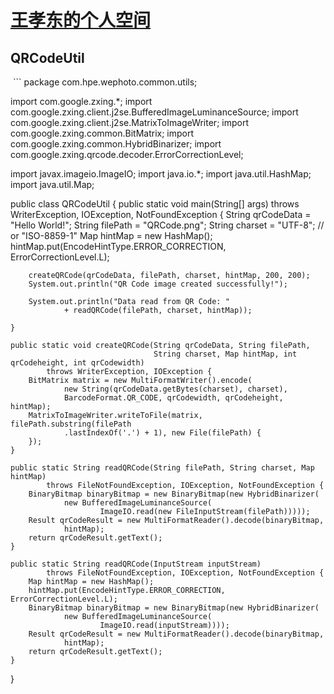 # [王孝东的个人空间](https://scm-git.github.io/)
## QRCodeUtil
  ```
  package com.hpe.wephoto.common.utils;

import com.google.zxing.*;
import com.google.zxing.client.j2se.BufferedImageLuminanceSource;
import com.google.zxing.client.j2se.MatrixToImageWriter;
import com.google.zxing.common.BitMatrix;
import com.google.zxing.common.HybridBinarizer;
import com.google.zxing.qrcode.decoder.ErrorCorrectionLevel;

import javax.imageio.ImageIO;
import java.io.*;
import java.util.HashMap;
import java.util.Map;

public class QRCodeUtil {
    public static void main(String[] args) throws WriterException, IOException,
            NotFoundException {
        String qrCodeData = "Hello World!";
        String filePath = "QRCode.png";
        String charset = "UTF-8"; // or "ISO-8859-1"
        Map hintMap = new HashMap();
        hintMap.put(EncodeHintType.ERROR_CORRECTION, ErrorCorrectionLevel.L);

        createQRCode(qrCodeData, filePath, charset, hintMap, 200, 200);
        System.out.println("QR Code image created successfully!");

        System.out.println("Data read from QR Code: "
                + readQRCode(filePath, charset, hintMap));

    }

    public static void createQRCode(String qrCodeData, String filePath,
                                    String charset, Map hintMap, int qrCodeheight, int qrCodewidth)
            throws WriterException, IOException {
        BitMatrix matrix = new MultiFormatWriter().encode(
                new String(qrCodeData.getBytes(charset), charset),
                BarcodeFormat.QR_CODE, qrCodewidth, qrCodeheight, hintMap);
        MatrixToImageWriter.writeToFile(matrix, filePath.substring(filePath
                .lastIndexOf('.') + 1), new File(filePath) {
        });
    }

    public static String readQRCode(String filePath, String charset, Map hintMap)
            throws FileNotFoundException, IOException, NotFoundException {
        BinaryBitmap binaryBitmap = new BinaryBitmap(new HybridBinarizer(
                new BufferedImageLuminanceSource(
                        ImageIO.read(new FileInputStream(filePath)))));
        Result qrCodeResult = new MultiFormatReader().decode(binaryBitmap,
                hintMap);
        return qrCodeResult.getText();
    }

    public static String readQRCode(InputStream inputStream)
            throws FileNotFoundException, IOException, NotFoundException {
        Map hintMap = new HashMap();
        hintMap.put(EncodeHintType.ERROR_CORRECTION, ErrorCorrectionLevel.L);
        BinaryBitmap binaryBitmap = new BinaryBitmap(new HybridBinarizer(
                new BufferedImageLuminanceSource(
                        ImageIO.read(inputStream))));
        Result qrCodeResult = new MultiFormatReader().decode(binaryBitmap,
                hintMap);
        return qrCodeResult.getText();
    }
}

  ```
